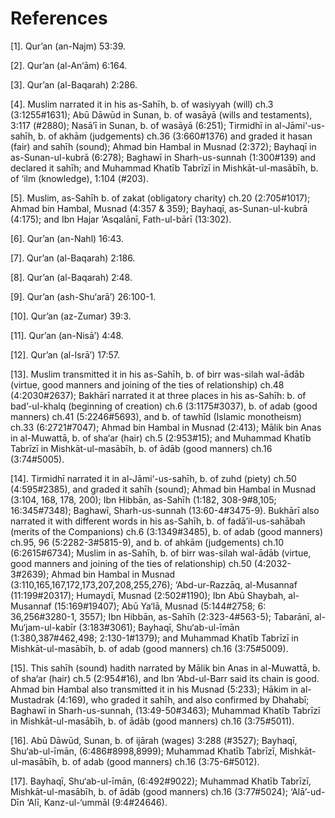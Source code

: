 References
==========

[1]. Qur’an (an-Najm) 53:39.

[2]. Qur’an (al-An‘ām) 6:164.

[3]. Qur’an (al-Baqarah) 2:286.

[4]. Muslim narrated it in his as-Sahīh, b. of wasiyyah (will) ch.3
(3:1255\#1631); Abū Dāwūd in Sunan, b. of wasāyā (wills and testaments),
3:117 (\#2880); Nasā’ī in Sunan, b. of wasāyā (6:251); Tirmidhī in
al-Jāmi‘-us-sahīh, b. of akhām (judgements) ch.36 (3:660\#1376) and
graded it hasan (fair) and sahīh (sound); Ahmad bin Hambal in Musnad
(2:372); Bayhaqī in as-Sunan-ul-kubrā (6:278); Baghawī in
Sharh-us-sunnah (1:300\#139) and declared it sahīh; and Muhammad Khatīb
Tabrīzī in Mishkāt-ul-masābīh, b. of ‘ilm (knowledge), 1:104 (\#203).

[5]. Muslim, as-Sahīh b. of zakat (obligatory charity) ch.20
(2:705\#1017); Ahmad bin Hambal, Musnad (4:357 & 359); Bayhaqī,
as-Sunan-ul-kubrā (4:175); and Ibn Hajar ‘Asqalānī, Fath-ul-bārī
(13:302).

[6]. Qur’an (an-Nahl) 16:43.

[7]. Qur’an (al-Baqarah) 2:186.

[8]. Qur’an (al-Baqarah) 2:48.

[9]. Qur’an (ash-Shu‘arā’) 26:100-1.

[10]. Qur’an (az-Zumar) 39:3.

[11]. Qur’an (an-Nisā’) 4:48.

[12]. Qur’an (al-Isrā’) 17:57.

[13]. Muslim transmitted it in his as-Sahīh, b. of birr was-silah
wal-ādāb (virtue, good manners and joining of the ties of relationship)
ch.48 (4:2030\#2637); Bakhārī narrated it at three places in his
as-Sahīh: b. of bad’-ul-khalq (beginning of creation) ch.6
(3:1175\#3037), b. of adab (good manners) ch.41 (5:2246\#5693), and b.
of tawhīd (Islamic monotheism) ch.33 (6:2721\#7047); Ahmad bin Hambal in
Musnad (2:413); Mālik bin Anas in al-Muwattā, b. of sha‘ar (hair) ch.5
(2:953\#15); and Muhammad Khatīb Tabrīzī in Mishkāt-ul-masābīh, b. of
ādāb (good manners) ch.16 (3:74\#5005).

[14]. Tirmidhī narrated it in al-Jāmi‘-us-sahīh, b. of zuhd (piety)
ch.50 (4:595\#2385), and graded it sahīh (sound); Ahmad bin Hambal in
Musnad (3:104, 168, 178, 200); Ibn Hibbān, as-Sahīh (1:182,
308-9\#8,105; 16:345\#7348); Baghawī, Sharh-us-sunnah (13:60-4\#3475-9).
Bukhārī also narrated it with different words in his as-Sahīh, b. of
fadā’il-us-sahābah (merits of the Companions) ch.6 (3:1349\#3485), b. of
adab (good manners) ch.95, 96 (5:2282-3\#5815-9), and b. of ahkām
(judgements) ch.10 (6:2615\#6734); Muslim in as-Sahīh, b. of birr
was-silah wal-ādāb (virtue, good manners and joining of the ties of
relationship) ch.50 (4:2032-3\#2639); Ahmad bin Hambal in Musnad
(3:110,165,167,172,173,207,208,255,276); ‘Abd-ur-Razzāq, al-Musannaf
(11:199\#20317); Humaydī, Musnad (2:502\#1190); Ibn Abū Shaybah,
al-Musannaf (15:169\#19407); Abū Ya‘lā, Musnad (5:144\#2758; 6:
36,256\#3280-1, 3557); Ibn Hibbān, as-Sahīh (2:323-4\#563-5); Tabarānī,
al-Mu‘jam-ul-kabīr (3:183\#3061); Bayhaqī, Shu‘ab-ul-īmān
(1:380,387\#462,498; 2:130-1\#1379); and Muhammad Khatīb Tabrīzī in
Mishkāt-ul-masābīh, b. of adab (good manners) ch.16 (3:75\#5009).

[15]. This sahīh (sound) hadith narrated by Mālik bin Anas in
al-Muwattā, b. of sha‘ar (hair) ch.5 (2:954\#16), and Ibn ‘Abd-ul-Barr
said its chain is good. Ahmad bin Hambal also transmitted it in his
Musnad (5:233); Hākim in al-Mustadrak (4:169), who graded it sahīh, and
also confirmed by Dhahabī; Baghawī in Sharh-us-sunnah, (13:49-50\#3463);
Muhammad Khatīb Tabrīzī in Mishkāt-ul-masābīh, b. of ādāb (good manners)
ch.16 (3:75\#5011).

[16]. Abū Dāwūd, Sunan, b. of ijārah (wages) 3:288 (\#3527); Bayhaqī,
Shu‘ab-ul-īmān, (6:486\#8998,8999); Muhammad Khatīb Tabrīzī,
Mishkāt-ul-masābīh, b. of adab (good manners) ch.16 (3:75-6\#5012).

[17]. Bayhaqī, Shu‘ab-ul-īmān, (6:492\#9022); Muhammad Khatīb Tabrīzī,
Mishkāt-ul-masābīh, b. of ādāb (good manners) ch.16 (3:77\#5024);
‘Alā’-ud-Dīn ‘Alī, Kanz-ul-‘ummāl (9:4\#24646).


